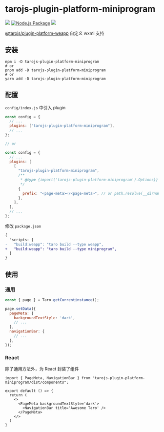 # tarojs-plugin-platform-miniprogram

[![](https://img.shields.io/npm/v/tarojs-plugin-platform-miniprogram)](https://www.npmjs.com/package/tarojs-plugin-platform-miniprogram)
[![Node.js Package](https://github.com/baranwang/tarojs-plugin-platform-miniprogram/actions/workflows/npm-publish.yml/badge.svg)](https://github.com/baranwang/tarojs-plugin-platform-miniprogram/actions/workflows/npm-publish.yml)
![](https://img.shields.io/npm/l/tarojs-plugin-platform-miniprogram)

[@tarojs/plugin-platform-weapp](https://github.com/NervJS/taro/tree/next/packages/taro-weapp) 自定义 wxml 支持

## 安装

```shell
npm i -D tarojs-plugin-platform-miniprogram
# or
pnpm add -D tarojs-plugin-platform-miniprogram
# or
yarn add -D tarojs-plugin-platform-miniprogram
```

## 配置

`config/index.js` 中引入 plugin

```javascript
const config = {
  // ...
  plugins: ["tarojs-plugin-platform-miniprogram"],
  // ...
};

// or

const config = {
  // ...
  plugins: [
    [
      "tarojs-plugin-platform-miniprogram",
      /**
       * @type {import('tarojs-plugin-platform-miniprogram').Options}}
       */
      {
        prefix: "<page-meta></<page-meta>", // or path.resolve(__dirname, './prefix.wxml')
      },
    ],
  ],
  // ...
};
```

修改 `package.json`

```diff
{
  "scripts: {
-   "build:weapp": "taro build --type weapp",
+   "build:weapp": "taro build --type miniprogram",
  }
}
```

## 使用

### 通用

```javascript
const { page } = Taro.getCurrentinstance();

page.setData({
  pageMeta: {
    backgroundTextStyle: 'dark',
    // ...
  },
  navigationBar: {
    // ...
  },
});
```

### React

除了通用方法外，为 React 封装了组件

```tsx
import { PageMeta, NavigationBar } from "tarojs-plugin-platform-miniprogram/dist/components";

export default () => {
  return (
    <>
      <PageMeta backgroundTextStyle='dark'>
        <NavigationBar title='Awesome Taro' />
      </PageMeta>
    </>
  )
}
```
